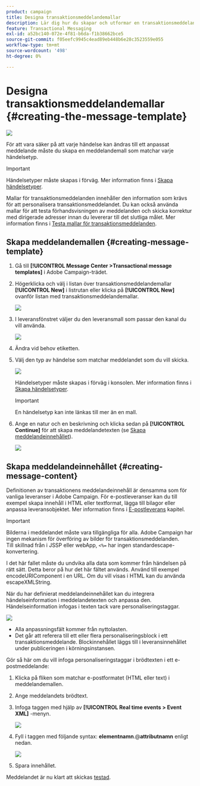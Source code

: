 ```yaml
---
product: campaign
title: Designa transaktionsmeddelandemallar
description: Lär dig hur du skapar och utformar en transaktionsmeddelandemall i Adobe Campaign Classic.
feature: Transactional Messaging
exl-id: a52bc140-072e-4f81-b6da-f1b38662bce5
source-git-commit: f05eefc9945c4ead89eb448b6e28c3523559e055
workflow-type: tm+mt
source-wordcount: '498'
ht-degree: 0%

---
```


# Designa transaktionsmeddelandemallar {#creating-the-message-template}

![](../../assets/v7-only.svg)

För att vara säker på att varje händelse kan ändras till ett anpassat meddelande måste du skapa en meddelandemall som matchar varje händelsetyp.

>[!IMPORTANT]
>
>Händelsetyper måste skapas i förväg. Mer information finns i [Skapa händelsetyper](../../message-center/using/creating-event-types.md).

Mallar för transaktionsmeddelanden innehåller den information som krävs för att personalisera transaktionsmeddelandet. Du kan också använda mallar för att testa förhandsvisningen av meddelanden och skicka korrektur med dirigerade adresser innan du levererar till det slutliga målet. Mer information finns i [Testa mallar för transaktionsmeddelanden](../../message-center/using/testing-message-templates.md).

## Skapa meddelandemallen {#creating-message-template}

1. Gå till **[!UICONTROL Message Center >Transactional message templates]** i Adobe Campaign-trädet.

1. Högerklicka och välj i listan över transaktionsmeddelandemallar **[!UICONTROL New]** i listrutan eller klicka på **[!UICONTROL New]** ovanför listan med transaktionsmeddelandemallar.

   ![](assets/messagecenter_create_model_001.png)

1. I leveransfönstret väljer du den leveransmall som passar den kanal du vill använda.

   ![](assets/messagecenter_create_model_002.png)

1. Ändra vid behov etiketten.

1. Välj den typ av händelse som matchar meddelandet som du vill skicka.

   ![](assets/messagecenter_create_model_003.png)

   Händelsetyper måste skapas i förväg i konsolen. Mer information finns i [Skapa händelsetyper](../../message-center/using/creating-event-types.md).

   >[!IMPORTANT]
   >
   >En händelsetyp kan inte länkas till mer än en mall.

1. Ange en natur och en beskrivning och klicka sedan på **[!UICONTROL Continue]** för att skapa meddelandetexten (se [Skapa meddelandeinnehållet](#creating-message-content)).

   ![](assets/messagecenter_create_model_004.png)

## Skapa meddelandeinnehållet {#creating-message-content}

Definitionen av transaktionens meddelandeinnehåll är densamma som för vanliga leveranser i Adobe Campaign. För e-postleveranser kan du till exempel skapa innehåll i HTML eller textformat, lägga till bilagor eller anpassa leveransobjektet. Mer information finns i [E-postleverans](../../delivery/using/about-email-channel.md) kapitel.

>[!IMPORTANT]
>
>Bilderna i meddelandet måste vara tillgängliga för alla. Adobe Campaign har ingen mekanism för överföring av bilder för transaktionsmeddelanden.\
>Till skillnad från i JSSP eller webApp, `<%=` har ingen standardescape-konvertering.
>
>I det här fallet måste du undvika alla data som kommer från händelsen på rätt sätt. Detta beror på hur det här fältet används. Använd till exempel encodeURIComponent i en URL. Om du vill visas i HTML kan du använda escapeXMLString.

När du har definierat meddelandeinnehållet kan du integrera händelseinformation i meddelandetexten och anpassa den. Händelseinformation infogas i texten tack vare personaliseringstaggar.

![](assets/messagecenter_create_content_001.png)

* Alla anpassningsfält kommer från nyttolasten.
* Det går att referera till ett eller flera personaliseringsblock i ett transaktionsmeddelande. Blockinnehållet läggs till i leveransinnehållet under publiceringen i körningsinstansen.

Gör så här om du vill infoga personaliseringstaggar i brödtexten i ett e-postmeddelande:

1. Klicka på fliken som matchar e-postformatet (HTML eller text) i meddelandemallen.

1. Ange meddelandets brödtext.

1. Infoga taggen med hjälp av **[!UICONTROL Real time events > Event XML]** -menyn.

   ![](assets/messagecenter_create_custo_002.png)

1. Fyll i taggen med följande syntax: **elementnamn**.@**attributnamn** enligt nedan.

   ![](assets/messagecenter_create_custo_003.png)

1. Spara innehållet.

Meddelandet är nu klart att skickas [testad](../../message-center/using/testing-message-templates.md).
